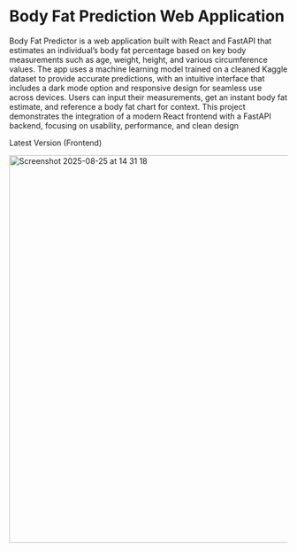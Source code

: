 # Body Fat Prediction Web Application 

Body Fat Predictor is a web application built with React and FastAPI that estimates an individual’s body fat percentage based on key body measurements such as age, weight, height, and various circumference values. 
The app uses a machine learning model trained on a cleaned Kaggle dataset to provide accurate predictions, with an intuitive interface that includes a dark mode option and responsive design for seamless use across devices.
Users can input their measurements, get an instant body fat estimate, and reference a body fat chart for context.
This project demonstrates the integration of a modern React frontend with a FastAPI backend, focusing on usability, performance, and clean design


Latest Version (Frontend) 

<img width="1200" height="700" alt="Screenshot 2025-08-25 at 14 31 18" src="https://github.com/user-attachments/assets/33a6f2e6-7b5e-4e7b-8d1a-5552200b5274" />
